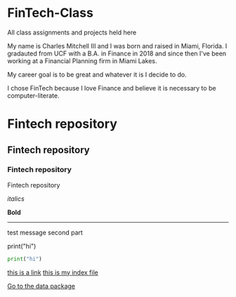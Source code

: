 # FinTech-Class
All class assignments and projects held here

 My name is Charles Mitchell III and I was born and raised in Miami, Florida. I gradauted from UCF with a B.A. in Finance in 2018 and since then I've been working at a Financial Planning firm in Miami Lakes.

 My career goal is to be great and whatever it is I decide to do.

 I chose FinTech because I love Finance and believe it is necessary to be computer-literate.


# Fintech repository
## Fintech repository
### Fintech repository

Fintech repository


*italics*

**Bold**


---

test message second part


print("hi")

```python
print("hi")
```

[this is a link](https://en.wikipedia.org/wiki/Financial_technology)
[this is my index file](images)

[Go to the data package](data)

